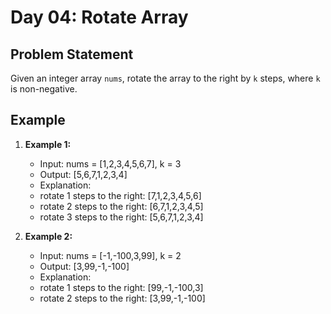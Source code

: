 # Day 04: Rotate Array

## Problem Statement

Given an integer array `nums`, rotate the array to the right by `k` steps, where `k` is non-negative.

## Example

1. **Example 1:**
   -  Input: nums = [1,2,3,4,5,6,7], k = 3
   -  Output: [5,6,7,1,2,3,4]
   -  Explanation:
   -  rotate 1 steps to the right: [7,1,2,3,4,5,6]
   -  rotate 2 steps to the right: [6,7,1,2,3,4,5]
   -  rotate 3 steps to the right: [5,6,7,1,2,3,4]

2. **Example 2:**
   -  Input: nums = [-1,-100,3,99], k = 2
   -  Output: [3,99,-1,-100]
   -  Explanation: 
   -  rotate 1 steps to the right: [99,-1,-100,3]
   -  rotate 2 steps to the right: [3,99,-1,-100]